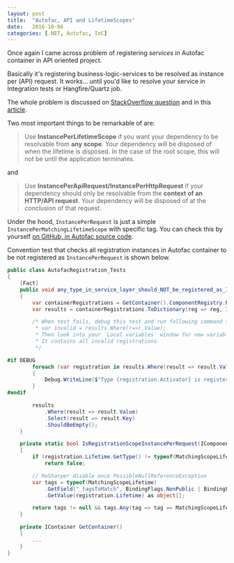 ```yaml
---
layout: post
title:  "Autofac, API and LifetimeScopes"
date:   2016-10-06
categories: [.NET, Autofac, IoC]
---
```

Once again I came across problem of registering _services_ in Autofac container in API oriented project.

Basically it's registering business-logic-services to be resolved as instance per (API) request. It works... until you'd like to resolve your service in Integration tests or Hangfire/Quartz job.

The whole problem is discussed on [StackOverflow question](http://stackoverflow.com/questions/12127000/autofac-instanceperhttprequest-vs-instanceperlifetimescope) and in this [article](http://decompile.it/blog/2014/03/13/webapi-autofac-lifetime-scopes/#more-620).

Two most important things to be remarkable of are:

> Use **InstancePerLifetimeScope** if you want your dependency to be resolvable from **any scope**. Your dependency will be disposed of when the lifetime is disposed. In the case of the root scope, this will not be until the application terminates.

and

> Use **InstancePerApiRequest/InstancePerHttpRequest** if your dependency should only be resolvable from the **context of an HTTP/API request**. Your dependency will be disposed of at the conclusion of that request.

Under the hood, `InstancePerRequest` is just a simple `InstancePerMatchingLifetimeScope` with specific tag.
You can check this by yourself [on GitHub, in Autofac source code](https://github.com/autofac/Autofac/blob/41044d7d1a4fa277c628021537d5a12016137c3b/src/Autofac/RegistrationExtensions.cs#L1401).

Convention test that checks all registration instances in Autofac container to be not registered as `InstancePerRequest` is shown below.

```csharp
public class AutofacRegistration_Tests
{
    [Fact]
    public void any_type_in_service_layer_should_NOT_be_registered_as_InstancePerRequest()
    {
        var containerRegistrations = GetContainer().ComponentRegistry.Registrations;
        var results = containerRegistrations.ToDictionary(reg => reg, IsRegistrationScopeInstancePerRequest);

        /* When test fails, debug this test and run following command in `Immediate console`: 
         * var invalid = results.Where(r=>r.Value);
         * Then look into your `Local variables` window for new variable named "invalid".
         * It contains all invalid registrations.
         */

#if DEBUG
        foreach (var registration in results.Where(result => result.Value).Select(result => result.Key))
        {
            Debug.WriteLine($"Type {registration.Activator} is registered with invalid scope.");
        }
#endif

        results
            .Where(result => result.Value)
            .Select(result => result.Key)
            .ShouldBeEmpty();
    }

    private static bool IsRegistrationScopeInstancePerRequest(IComponentRegistration registration)
    {
        if (registration.Lifetime.GetType() != typeof(MatchingScopeLifetime))
            return false;

        // ReSharper disable once PossibleNullReferenceException
        var tags = typeof(MatchingScopeLifetime)
            .GetField("_tagsToMatch", BindingFlags.NonPublic | BindingFlags.Instance)
            .GetValue(registration.Lifetime) as object[];

        return tags != null && tags.Any(tag => tag == MatchingScopeLifetimeTags.RequestLifetimeScopeTag);
    }

    private IContainer GetContainer()
    {
        ...
    }
}
```
